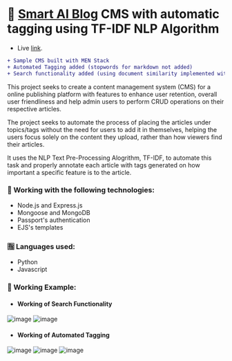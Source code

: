 # 📝 [Smart AI Blog](https://smart-ai-blog.herokuapp.com/) CMS with automatic tagging using TF-IDF NLP Algorithm

+ Live [link](https://smart-ai-blog.herokuapp.com/).

```diff
+ Sample CMS built with MEN Stack
+ Automated Tagging added (stopwords for markdown not added)
+ Search functionality added (using document similarity implemented with cosine similarity)
```
This project seeks to create a content management system (CMS) for a online publishing platform with features to enhance user retention, overall user friendliness and help admin users to perform CRUD operations on their respective articles.

The project seeks to automate the process of placing the articles under topics/tags without the need for users to add it in themselves, helping the users focus solely on the content they upload, rather than how viewers find their articles.

It uses the NLP Text Pre-Processing Alogrithm, TF-IDF, to automate this task and properly annotate each article with tags generated on how important a specific feature is to the article.


### 🔧 Working with the following technologies:

- Node.js and Express.js
- Mongoose and MongoDB
- Passport's authentication
- EJS's templates

### 🈯 Languages used:
- Python
- Javascript

### 👷 Working Example:
- #### Working of Search Functionality
![image](https://user-images.githubusercontent.com/60477228/113470114-9ca15980-9470-11eb-935e-ecbf209b3695.png)
![image](https://user-images.githubusercontent.com/60477228/113470123-af1b9300-9470-11eb-849e-b53302c7d4ad.png)


- #### Working of Automated Tagging
![image](https://user-images.githubusercontent.com/60477228/113470170-22250980-9471-11eb-9716-3f0f2083fc9e.png)
![image](https://user-images.githubusercontent.com/60477228/113470179-2fda8f00-9471-11eb-9831-ed6ed2ab67ad.png)
![image](https://user-images.githubusercontent.com/60477228/113470226-9bbcf780-9471-11eb-920a-54b6c4d00874.png)


